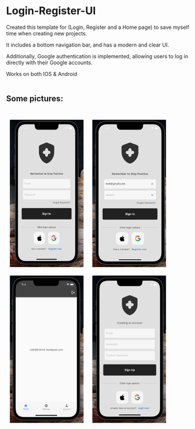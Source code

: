 # Login-Register-UI

Created this template for (Login, Register and a Home page) to save myself time when creating new projects.

It includes a bottom navigation bar, and has a modern and clear UI.

Additionally, Google authentication is implemented, allowing users to log in directly with their Google accounts.

Works on both IOS & Android
<br>
<br>
## Some pictures:
<br>
<img src="lib/images/login_page.png" style="width:200px; height:400px; display:inline-block; margin:10px;"> <img src="lib/images/login_page2.png" style="width:200px; height:400px; display:inline-block; margin:10px;"> <img src="lib/images/home_page.png" style="width:200px; height:400px; display:inline-block; margin:10px;">
<img src="lib/images/register_page.png" style="width:200px; height:400px; display:inline-block; margin:10px;">

